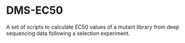 # DMS-EC50
A set of scripts to calculate EC50 values of a mutant library from deep sequencing data following a selection experiment.
